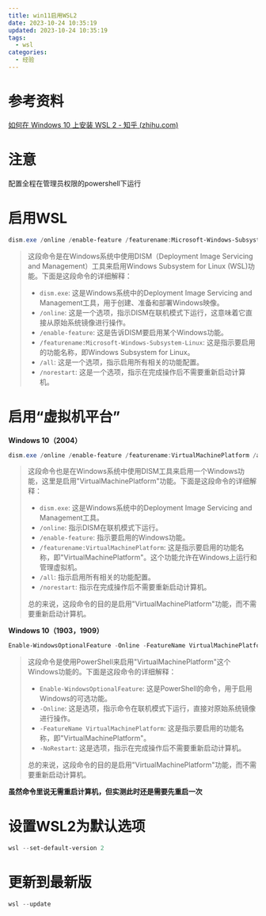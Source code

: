 ```yaml
---
title: win11启用WSL2
date: 2023-10-24 10:35:19
updated: 2023-10-24 10:35:19
tags:
  - wsl
categories:
  - 经验
---
```


# 参考资料

[如何在 Windows 10 上安装 WSL 2 - 知乎 (zhihu.com)](https://zhuanlan.zhihu.com/p/337104547)

# 注意

配置全程在管理员权限的powershell下运行

# 启用WSL

```powershell
dism.exe /online /enable-feature /featurename:Microsoft-Windows-Subsystem-Linux /all /norestart
```

> 这段命令是在Windows系统中使用DISM（Deployment Image Servicing and Management）工具来启用Windows Subsystem for Linux (WSL)功能。下面是这段命令的详细解释：
>
> - `dism.exe`: 这是Windows系统中的Deployment Image Servicing and Management工具，用于创建、准备和部署Windows映像。
> - `/online`: 这是一个选项，指示DISM在联机模式下运行，这意味着它直接从原始系统镜像进行操作。
> - `/enable-feature`: 这是告诉DISM要启用某个Windows功能。
> - `/featurename:Microsoft-Windows-Subsystem-Linux`: 这是指示要启用的功能名称，即Windows Subsystem for Linux。
> - `/all`: 这是一个选项，指示启用所有相关的功能配置。
> - `/norestart`: 这是一个选项，指示在完成操作后不需要重新启动计算机。

# 启用“虚拟机平台”

**Windows 10（2004）**

```powershell
dism.exe /online /enable-feature /featurename:VirtualMachinePlatform /all /norestart
```

>这段命令也是在Windows系统中使用DISM工具来启用一个Windows功能，这里是启用"VirtualMachinePlatform"功能。下面是这段命令的详细解释：
>
>- `dism.exe`: 这是Windows系统中的Deployment Image Servicing and Management工具。
>- `/online`: 指示DISM在联机模式下运行。
>- `/enable-feature`: 指示要启用的Windows功能。
>- `/featurename:VirtualMachinePlatform`: 这是指示要启用的功能名称，即"VirtualMachinePlatform"。这个功能允许在Windows上运行和管理虚拟机。
>- `/all`: 指示启用所有相关的功能配置。
>- `/norestart`: 指示在完成操作后不需要重新启动计算机。
>
>总的来说，这段命令的目的是启用"VirtualMachinePlatform"功能，而不需要重新启动计算机。

**Windows 10（1903，1909）**

```powershell
Enable-WindowsOptionalFeature -Online -FeatureName VirtualMachinePlatform -NoRestart
```

> 这段命令是使用PowerShell来启用"VirtualMachinePlatform"这个Windows功能的。下面是这段命令的详细解释：
>
> - `Enable-WindowsOptionalFeature`: 这是PowerShell的命令，用于启用Windows的可选功能。
> - `-Online`: 这是选项，指示命令在联机模式下运行，直接对原始系统镜像进行操作。
> - `-FeatureName VirtualMachinePlatform`: 这是指示要启用的功能名称，即"VirtualMachinePlatform"。
> - `-NoRestart`: 这是选项，指示在完成操作后不需要重新启动计算机。
>
> 总的来说，这段命令的目的是启用"VirtualMachinePlatform"功能，而不需要重新启动计算机。

**虽然命令里说无需重启计算机，但实测此时还是需要先重启一次**

# 设置WSL2为默认选项

```powershell
wsl --set-default-version 2
```

# 更新到最新版

```powershell
wsl --update
```